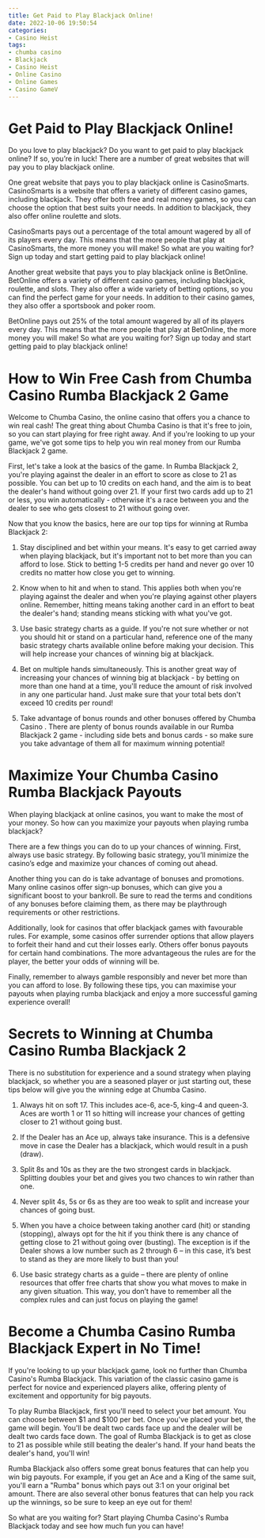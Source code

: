 ```yaml
---
title: Get Paid to Play Blackjack Online!
date: 2022-10-06 19:50:54
categories:
- Casino Heist
tags:
- chumba casino
- Blackjack
- Casino Heist
- Online Casino
- Online Games
- Casino GameV
---
```



#  Get Paid to Play Blackjack Online!

Do you love to play blackjack? Do you want to get paid to play blackjack online? If so, you’re in luck! There are a number of great websites that will pay you to play blackjack online.

One great website that pays you to play blackjack online is CasinoSmarts. CasinoSmarts is a website that offers a variety of different casino games, including blackjack. They offer both free and real money games, so you can choose the option that best suits your needs. In addition to blackjack, they also offer online roulette and slots.

CasinoSmarts pays out a percentage of the total amount wagered by all of its players every day. This means that the more people that play at CasinoSmarts, the more money you will make! So what are you waiting for? Sign up today and start getting paid to play blackjack online!

Another great website that pays you to play blackjack online is BetOnline. BetOnline offers a variety of different casino games, including blackjack, roulette, and slots. They also offer a wide variety of betting options, so you can find the perfect game for your needs. In addition to their casino games, they also offer a sportsbook and poker room.

BetOnline pays out 25% of the total amount wagered by all of its players every day. This means that the more people that play at BetOnline, the more money you will make! So what are you waiting for? Sign up today and start getting paid to play blackjack online!

#  How to Win Free Cash from Chumba Casino Rumba Blackjack 2 Game

Welcome to Chumba Casino, the online casino that offers you a chance to win real cash! The great thing about Chumba Casino is that it's free to join, so you can start playing for free right away. And if you're looking to up your game, we've got some tips to help you win real money from our Rumba Blackjack 2 game.

First, let's take a look at the basics of the game. In Rumba Blackjack 2, you're playing against the dealer in an effort to score as close to 21 as possible. You can bet up to 10 credits on each hand, and the aim is to beat the dealer's hand without going over 21. If your first two cards add up to 21 or less, you win automatically - otherwise it's a race between you and the dealer to see who gets closest to 21 without going over.

Now that you know the basics, here are our top tips for winning at Rumba Blackjack 2:

1. Stay disciplined and bet within your means. It's easy to get carried away when playing blackjack, but it's important not to bet more than you can afford to lose. Stick to betting 1-5 credits per hand and never go over 10 credits no matter how close you get to winning.

2. Know when to hit and when to stand. This applies both when you're playing against the dealer and when you're playing against other players online. Remember, hitting means taking another card in an effort to beat the dealer's hand; standing means sticking with what you've got.

3. Use basic strategy charts as a guide. If you're not sure whether or not you should hit or stand on a particular hand, reference one of the many basic strategy charts available online before making your decision. This will help increase your chances of winning big at blackjack.

4. Bet on multiple hands simultaneously. This is another great way of increasing your chances of winning big at blackjack - by betting on more than one hand at a time, you'll reduce the amount of risk involved in any one particular hand. Just make sure that your total bets don't exceed 10 credits per round!

5. Take advantage of bonus rounds and other bonuses offered by Chumba Casino . There are plenty of bonus rounds available in our Rumba Blackjack 2 game - including side bets and bonus cards - so make sure you take advantage of them all for maximum winning potential!

#  Maximize Your Chumba Casino Rumba Blackjack Payouts

When playing blackjack at online casinos, you want to make the most of your money. So how can you maximize your payouts when playing rumba blackjack?

There are a few things you can do to up your chances of winning. First, always use basic strategy. By following basic strategy, you’ll minimize the casino’s edge and maximize your chances of coming out ahead.

Another thing you can do is take advantage of bonuses and promotions. Many online casinos offer sign-up bonuses, which can give you a significant boost to your bankroll. Be sure to read the terms and conditions of any bonuses before claiming them, as there may be playthrough requirements or other restrictions.

Additionally, look for casinos that offer blackjack games with favourable rules. For example, some casinos offer surrender options that allow players to forfeit their hand and cut their losses early. Others offer bonus payouts for certain hand combinations. The more advantageous the rules are for the player, the better your odds of winning will be.

Finally, remember to always gamble responsibly and never bet more than you can afford to lose. By following these tips, you can maximise your payouts when playing rumba blackjack and enjoy a more successful gaming experience overall!

#  Secrets to Winning at Chumba Casino Rumba Blackjack 2 

There is no substitution for experience and a sound strategy when playing blackjack, so whether you are a seasoned player or just starting out, these tips below will give you the winning edge at Chumba Casino.

1. Always hit on soft 17. This includes ace-6, ace-5, king-4 and queen-3. Aces are worth 1 or 11 so hitting will increase your chances of getting closer to 21 without going bust.

2. If the Dealer has an Ace up, always take insurance. This is a defensive move in case the Dealer has a blackjack, which would result in a push (draw).

3. Split 8s and 10s as they are the two strongest cards in blackjack. Splitting doubles your bet and gives you two chances to win rather than one.

4. Never split 4s, 5s or 6s as they are too weak to split and increase your chances of going bust.

5. When you have a choice between taking another card (hit) or standing (stopping), always opt for the hit if you think there is any chance of getting close to 21 without going over (busting). The exception is if the Dealer shows a low number such as 2 through 6 – in this case, it’s best to stand as they are more likely to bust than you!

6. Use basic strategy charts as a guide – there are plenty of online resources that offer free charts that show you what moves to make in any given situation. This way, you don’t have to remember all the complex rules and can just focus on playing the game!

#  Become a Chumba Casino Rumba Blackjack Expert in No Time!

If you're looking to up your blackjack game, look no further than Chumba Casino's Rumba Blackjack. This variation of the classic casino game is perfect for novice and experienced players alike, offering plenty of excitement and opportunity for big payouts.

To play Rumba Blackjack, first you'll need to select your bet amount. You can choose between $1 and $100 per bet. Once you've placed your bet, the game will begin. You'll be dealt two cards face up and the dealer will be dealt two cards face down. The goal of Rumba Blackjack is to get as close to 21 as possible while still beating the dealer's hand. If your hand beats the dealer's hand, you'll win!

Rumba Blackjack also offers some great bonus features that can help you win big payouts. For example, if you get an Ace and a King of the same suit, you'll earn a "Rumba" bonus which pays out 3:1 on your original bet amount. There are also several other bonus features that can help you rack up the winnings, so be sure to keep an eye out for them!

So what are you waiting for? Start playing Chumba Casino's Rumba Blackjack today and see how much fun you can have!